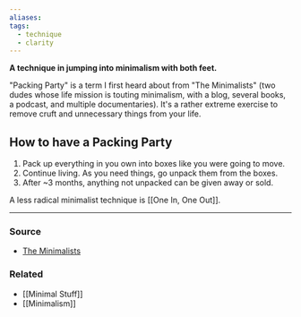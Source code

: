 ```yaml
---
aliases: 
tags:
  - technique
  - clarity
---
```

**A technique in jumping into minimalism with both feet.**

"Packing Party" is a term I first heard about from "The Minimalists" (two dudes whose life mission is touting minimalism, with a blog, several books, a podcast, and multiple documentaries). It's a rather extreme exercise to remove cruft and unnecessary things from your life.

## How to have a Packing Party

1. Pack up everything in you own into boxes like you were going to move.
2. Continue living. As you need things, go unpack them from the boxes.
3. After ~3 months, anything not unpacked can be given away or sold.

A less radical minimalist technique is [[One In, One Out]].

---

### Source
- [The Minimalists](https://www.theminimalists.com/)

### Related
- [[Minimal Stuff]] 
- [[Minimalism]]